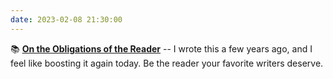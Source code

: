 ```yaml
---
date: 2023-02-08 21:30:00
---
```


📚 [**On the Obligations of the Reader**](https://multoghost.wordpress.com/2018/08/13/on-the-obligations-of-the-reader/) -- I wrote this a few years ago, and I feel like boosting it again today. Be the reader your favorite writers deserve.
